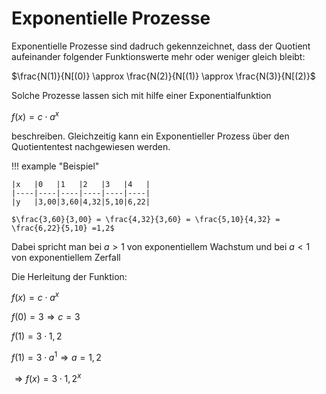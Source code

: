 # Exponentielle Prozesse

Exponentielle Prozesse sind dadruch gekennzeichnet, dass der Quotient aufeinander folgender Funktionswerte
mehr oder weniger gleich bleibt:

$\frac{N(1)}{N[(0)} \approx \frac{N(2)}{N[(1)} \approx  \frac{N(3)}{N[(2)}$

Solche Prozesse lassen sich mit hilfe einer Exponentialfunktion

$f(x)=c \cdot a^x$

beschreiben. Gleichzeitig kann ein Exponentieller Prozess über den Quotiententest nachgewiesen werden.

!!! example "Beispiel"

    |x   |0   |1   |2   |3   |4   |
    |----|----|----|----|----|----|
    |y   |3,00|3,60|4,32|5,10|6,22|

    $\frac{3,60}{3,00} = \frac{4,32}{3,60} = \frac{5,10}{4,32} = \frac{6,22}{5,10} =1,2$

Dabei spricht man bei $a>1$ von exponentiellem Wachstum und bei $a<1$ von exponentiellem Zerfall

Die Herleitung der Funktion:

$f(x)=c \cdot a^x$

$f(0)=3 \Rightarrow c=3$

$f(1)=3 \cdot 1,2$

$f(1)=3 \cdot a^1 \Rightarrow a=1,2$

$\Rightarrow f(x)=3 \cdot 1,2^x$



